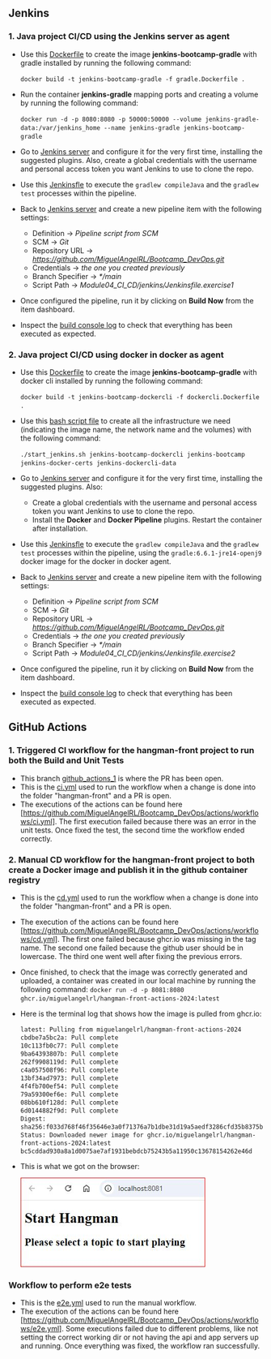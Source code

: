 ## Jenkins

### 1. Java project CI/CD using the Jenkins server as agent

* Use this [Dockerfile](./gradle.Dockerfile) to create the image __jenkins-bootcamp-gradle__ with gradle installed by running the following command:

  `docker build -t jenkins-bootcamp-gradle -f gradle.Dockerfile .`

* Run the container __jenkins-gradle__ mapping ports and creating a volume by running the following command:

  `docker run -d -p 8080:8080 -p 50000:50000 --volume jenkins-gradle-data:/var/jenkins_home --name jenkins-gradle jenkins-bootcamp-gradle`

* Go to [Jenkins server](http://localhost:8080) and configure it for the very first time, installing the suggested plugins. Also, create a global credentials with the username and personal access token you want Jenkins to use to clone the repo.
* Use this [Jenkinsfle](./Jenkinsfile.exercise1) to execute the `gradlew compileJava` and the `gradlew test` processes within the pipeline.
* Back to [Jenkins server](http://localhost:8080) and create a new pipeline item with the following settings:
  * Definition -> _Pipeline script from SCM_
  * SCM -> _Git_
  * Repository URL -> _https://github.com/MiguelAngelRL/Bootcamp_DevOps.git_
  * Credentials -> _the one you created previously_
  * Branch Specifier -> _*/main_
  * Script Path -> _Module04_CI_CD/jenkins/Jenkinsfile.exercise1_
* Once configured the pipeline, run it by clicking on __Build Now__ from the item dashboard.
* Inspect the [build console log](./Exercise1_Build_Console_Output%20.txt) to check that everything has been executed as expected.

### 2. Java project CI/CD using docker in docker as agent

* Use this [Dockerfile](./dockercli.Dockerfile) to create the image __jenkins-bootcamp-gradle__ with docker cli installed by running the following command:

  `docker build -t jenkins-bootcamp-dockercli -f dockercli.Dockerfile .`

* Use this [bash script file](./start_jenkins.sh) to create all the infrastructure we need (indicating the image name, the network name and the volumes) with the following command:

  `./start_jenkins.sh jenkins-bootcamp-dockercli jenkins-bootcamp jenkins-docker-certs jenkins-dockercli-data`

* Go to [Jenkins server](http://localhost:8080) and configure it for the very first time, installing the suggested plugins. Also:
  * Create a global credentials with the username and personal access token you want Jenkins to use to clone the repo.
  * Install the __Docker__ and __Docker Pipeline__ plugins. Restart the container after installation.
* Use this [Jenkinsfle](./Jenkinsfile.exercise2) to execute the `gradlew compileJava` and the `gradlew test` processes within the pipeline, using the `gradle:6.6.1-jre14-openj9` docker image for the docker in docker agent.
* Back to [Jenkins server](http://localhost:8080) and create a new pipeline item with the following settings:
  * Definition -> _Pipeline script from SCM_
  * SCM -> _Git_
  * Repository URL -> _https://github.com/MiguelAngelRL/Bootcamp_DevOps.git_
  * Credentials -> _the one you created previously_
  * Branch Specifier -> _*/main_
  * Script Path -> _Module04_CI_CD/jenkins/Jenkinsfile.exercise2_
* Once configured the pipeline, run it by clicking on __Build Now__ from the item dashboard.
* Inspect the [build console log](./Exercise2_Build_Console_Output%20.txt) to check that everything has been executed as expected.


## GitHub Actions

### 1. Triggered CI workflow for the hangman-front project to run both the Build and Unit Tests

* This branch [github_actions_1](https://github.com/MiguelAngelRL/Bootcamp_DevOps/tree/github_actions_1) is where the PR has been open.
* This is the [ci.yml](../.github/workflows/ci.yml) used to run the workflow when a change is done into the folder "hangman-front" and a PR is open.
* The executions of the actions can be found here [https://github.com/MiguelAngelRL/Bootcamp_DevOps/actions/workflows/ci.yml]. The first execution failed because there was an error in the unit tests. Once fixed the test, the second time the workflow ended correctly.

### 2. Manual CD workflow for the hangman-front project to both create a Docker image and publish it in the github container registry

* This is the [cd.yml](../.github/workflows/cd.yml) used to run the workflow when a change is done into the folder "hangman-front" and a PR is open.
* The execution of the actions can be found here [https://github.com/MiguelAngelRL/Bootcamp_DevOps/actions/workflows/cd.yml]. The first one failed because ghcr.io was missing in the tag name. The second one failed because the github user should be in lowercase. The third one went well after fixing the previous errors.
* Once finished, to check that the image was correctly generated and uploaded, a container was created in our local machine by running the following command: `docker run -d -p 8081:8080 ghcr.io/miguelangelrl/hangman-front-actions-2024:latest`
* Here is the terminal log that shows how the image is pulled from ghcr.io:
  ```
  latest: Pulling from miguelangelrl/hangman-front-actions-2024
  cbdbe7a5bc2a: Pull complete 
  10c113fb0c77: Pull complete 
  9ba64393807b: Pull complete 
  262f9908119d: Pull complete 
  c4a057508f96: Pull complete 
  13bf34ad7973: Pull complete 
  4f4fb700ef54: Pull complete 
  79a59300ef6e: Pull complete 
  08bb610f128d: Pull complete 
  6d0144882f9d: Pull complete 
  Digest: sha256:f033d768f46f35646e3a0f71376a7b1dbe31d19a5aedf3286cfd35b8375b4e1e
  Status: Downloaded newer image for ghcr.io/miguelangelrl/hangman-front-actions-2024:latest
  bc5cddad930a8a1d0075ae7af1931bebdcb75243b5a11950c13678154262e46d
  ```
* This is what we got on the browser:

  ![](./cd.jpg)

### Workflow to perform e2e tests
* This is the [e2e.yml](../.github/workflows/e2e.yml) used to run the manual workflow.
* The execution of the actions can be found here [https://github.com/MiguelAngelRL/Bootcamp_DevOps/actions/workflows/e2e.yml]. Some executions failed due to different problems, like not setting the correct working dir or not having the api and app servers up and running. Once everything was fixed, the workflow ran successfully.

